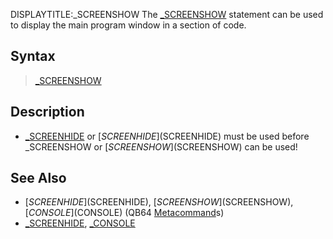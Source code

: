 DISPLAYTITLE:_SCREENSHOW
The [_SCREENSHOW](_SCREENSHOW) statement can be used to display the main program window in a section of code.


## Syntax

>  [_SCREENSHOW](_SCREENSHOW)


## Description

* [_SCREENHIDE](_SCREENHIDE) or [$SCREENHIDE]($SCREENHIDE) must be used before _SCREENSHOW or [$SCREENSHOW]($SCREENSHOW) can be used!


## See Also

* [$SCREENHIDE]($SCREENHIDE), [$SCREENSHOW]($SCREENSHOW), [$CONSOLE]($CONSOLE) (QB64 [Metacommand](Metacommand)s)
* [_SCREENHIDE](_SCREENHIDE), [_CONSOLE](_CONSOLE)




